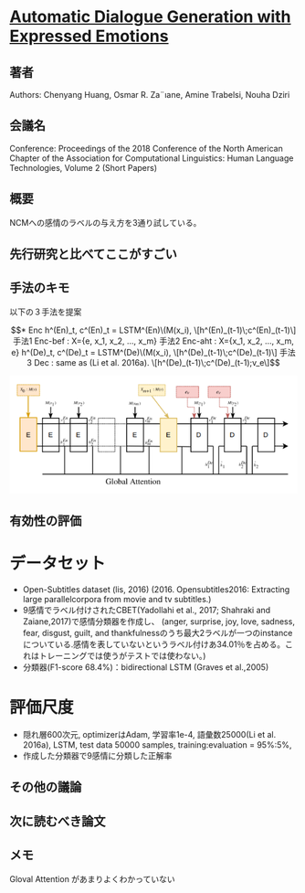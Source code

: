 # [Automatic Dialogue Generation with Expressed Emotions](https://www.aclweb.org/anthology/N18-2008)

## 著者
Authors: Chenyang Huang, Osmar R. Za¨ıane, Amine Trabelsi, Nouha Dziri
## 会議名
Conference: Proceedings of the 2018 Conference of the North American Chapter of the Association 
for Computational Linguistics: Human Language Technologies, Volume 2 (Short Papers)

## 概要
NCMへの感情のラベルの与え方を3通り試している。

## 先行研究と比べてここがすごい


## 手法のキモ
以下の３手法を提案
```math
* Enc 
h^(En)_t, c^(En)_t = LSTM^(En)\(M(x_i), \[h^(En)_(t-1)\;c^(En)_(t-1)\] 
手法1 Enc-bef : X={e, x_1, x_2, ..., x_m}
手法2 Enc-aht : X={x_1, x_2, ..., x_m, e}
h^(De)_t, c^(De)_t = LSTM^(De)\(M(x_i), \[h^(De)_(t-1)\;c^(De)_(t-1)\]
手法3 Dec : same as (Li et al. 2016a).  \[h^(De)_(t-1)\;c^(De)_(t-1);v_e\]
```

![figure1](https://github.com/AsaiSara/Scholar/blob/picture/Generation%20model/Emotion%20expression/Automatic_Emo2018.png)

## 有効性の評価
# データセット
* Open-Subtitles dataset (lis, 2016) 
(2016. Opensubtitles2016: Extracting large parallelcorpora from movie and tv subtitles.)
* 9感情でラベル付けされたCBET(Yadollahi et al., 2017; Shahraki and Zaiane,2017)で感情分類器を作成し、
(anger, surprise, joy, love, sadness, fear, disgust, guilt, and thankfulnessのうち最大2ラベルが一つのinstanceについている.感情を表していないというラベル付けあ34.01％を占める。これはトレーニングでは使うがテストでは使わない。)
* 分類器(F1-score 68.4%)：bidirectional LSTM (Graves et al.,2005)

# 評価尺度
* 隠れ層600次元, optimizerはAdam, 学習率1e-4, 語彙数25000(Li et al. 2016a), LSTM, test data 50000 samples, training:evaluation = 95%:5%,
* 作成した分類器で9感情に分類した正解率




## その他の議論

## 次に読むべき論文

## メモ
Gloval Attention があまりよくわかっていない
